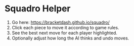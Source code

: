 # Squadro Helper

1. Go here: https://bracketdash.github.io/squadro/
2. Click each piece to move it according to game rules.
3. See the best next move for each player highlighted.
4. Optionally adjust how long the AI thinks and undo moves.
